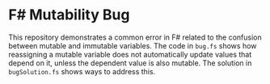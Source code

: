 # F# Mutability Bug

This repository demonstrates a common error in F# related to the confusion between mutable and immutable variables.  The code in `bug.fs` shows how reassigning a mutable variable does not automatically update values that depend on it, unless the dependent value is also mutable.  The solution in `bugSolution.fs` shows ways to address this.